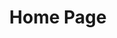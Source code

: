 ---
title: Home Page
params:
  hero_title: "Where Craftsmanship Meets Elegance"
  hero_subtitle: "Expertly Crafted for Timeless Quality"
  hero_cta_text: "Contact Us"
  intro_title: "Tradition & Innovation"
  intro_text: "At TBC Furniture, we blend tradition and innovation to create exceptional furniture components. Our mission is to deliver durable, elegant solutions using cement and poly resin, embodying our commitment to quality and craftsmanship."
  features_title: "Why Choose TBC Furniture?"
  feature_1_title: "Precision Detailing"
  feature_1_text: "Each piece is meticulously crafted for flawless quality."
  feature_2_title: "Modern Aesthetics"
  feature_2_text: "Our products blend contemporary styles with timeless elegance."
  feature_3_title: "Durability & Strength"
  feature_3_text: "Using premium materials, we ensure lasting resilience."
  feature_4_title: "Artisan Expertise"
  feature_4_text: "Our team combines traditional techniques and modern innovations."
  products_title: "Our Products"
  product_1_title: "Table Tops"
  product_1_text: "A variety of round, square, and rectangular table tops crafted from cement or poly resin with unique stone patterns and high durability."
  product_2_title: "Bases & Legs"
  product_2_text: "We provide various types of table legs, lamp bases, and pedestals in diverse designs, from classic to modern, ensuring stability."
  product_3_title: "Custom Designs"
  product_3_text: "We manufacture furniture components based on custom drawings and requirements, bringing creative ideas to life."
  cta_title: "Let's Build Something Timeless"
  cta_text: "Contact us to discover how TBC Furniture's components can elevate your project."
  cta_button_text: "View Projects"
---
